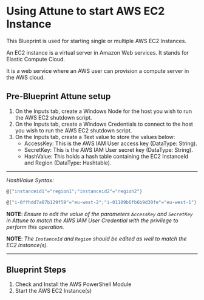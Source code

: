 # Using Attune to start AWS EC2 Instance

This Blueprint is used for starting single or multiple AWS EC2 Instances.

An EC2 instance is a virtual server in Amazon Web services. It stands for Elastic Compute Cloud.

It is a web service where an AWS user can provision a compute server in the AWS cloud.

## Pre-Blueprint Attune setup

1. On the Inputs tab, create a Windows Node for the host you wish to run the AWS EC2 shutdown script.
1. On the Inputs tab, create a Windows Credentials to connect to the host you wish to run the AWS EC2 shutdown script.
1. On the Inputs tab, create a Text value to store the values below:
    - AccessKey: This is the AWS IAM User access key (DataType: String).
    - SecretKey: This is the AWS IAM User secret key (DataType: String).
    - HashValue: This holds a hash table containing the EC2 InstanceId and Region (DataType: Hashtable).

---

*HashValue Syntax:*

```powershell
@{"instanceid1"="region1";"instanceid2"="region2"}
```

```powershell
@{"i-0ffhdd7a07b129f59"="eu-west-2";"i-01109b6fb6b9d30fe"="eu-west-1"}

```

**NOTE**: *Ensure to edit the value of the parameters `AccessKey` and `SecretKey` in Attune to match the AWS IAM User Credential with the privilege to perform this operation.*

**NOTE**: *The `InstanceId` and `Region` should be edited as well to match the EC2 Instance(s).*

---

## Blueprint Steps

1. Check and Install the AWS PowerShell Module
1. Start the AWS EC2 Instance(s)
